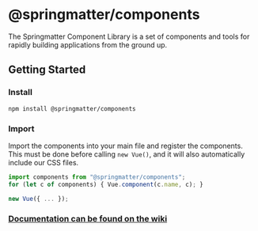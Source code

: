 # @springmatter/components

The Springmatter Component Library is a set of components and tools for rapidly building applications from the ground up.

## Getting Started

### Install
```
npm install @springmatter/components
```

### Import
Import the components into your main file and register the components. This must be done before calling `new Vue()`, and it will also automatically include our CSS files.

```js
import components from "@springmatter/components";
for (let c of components) { Vue.component(c.name, c); }

new Vue({ ... });
```

### [Documentation can be found on the wiki](https://github.com/springmatter/design/wiki)
